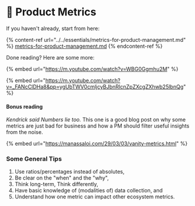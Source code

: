 # 🔢 Product Metrics

If you haven't already, start from here:

{% content-ref url="../../essentials/metrics-for-product-management.md" %}
[metrics-for-product-management.md](../../essentials/metrics-for-product-management.md)
{% endcontent-ref %}

Done reading? Here are some more:

{% embed url="https://m.youtube.com/watch?v=WBG0Ggmhu2M" %}

{% embed url="https://m.youtube.com/watch?v=_FANcClDHa8&pp=ygUbTWV0cmljcyBJbnRlcnZpZXcgZXhwb25lbnQg" %}

#### Bonus reading

_Kendrick said Numbers lie too._ This one is a good blog post on why some metrics are just bad for business and how a PM should filter useful insights from the noise.

{% embed url="https://manassaloi.com/29/03/03/vanity-metrics.html" %}

### Some General Tips

1. Use ratios/percentages instead of absolutes,
2. Be clear on the "when" and the "why",
3. Think long-term, Think differently,
4. Have basic knowledge of (modalities of) data collection, and&#x20;
5. Understand how one metric can impact other ecosystem metrics.
